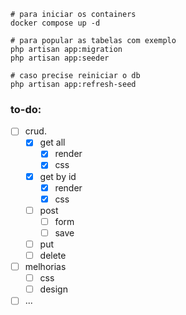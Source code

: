 
```
# para iniciar os containers
docker compose up -d

# para popular as tabelas com exemplo
php artisan app:migration
php artisan app:seeder

# caso precise reiniciar o db
php artisan app:refresh-seed
```

###  to-do:
- [ ] crud.
    - [x] get all
        - [x] render
        - [x] css
    - [x] get by id
        - [x] render
        - [x] css
    - [ ] post
        - [ ] form
        - [ ] save
    - [ ] put
    - [ ] delete
- [ ] melhorias
    - [ ] css
    - [ ] design
- [ ] ...
